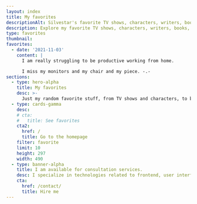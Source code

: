 ```yaml
---
layout: index
title: My favorites
descriptionAlt: Silvestar's favorite TV shows, characters, writers, books, bands, artists, and more.
description: Explore my favorite TV shows, characters, writers, books, bands, artists, and more. Mostly stuff unrelated to my professional career.
type: favorites
thumbnail:
favorites:
  - date: '2021-11-03'
    content: |
      I am really struggling to be productive working from home.

      I miss my monitors and my chair and my piece. -.-
sections:
  - type: hero-alpha
    title: My favorites
    desc: >-
      Just my random favorite stuff, from TV shows and characters, to bands and artists.
  - type: cards-gamma
    desc:
    # cta:
    #   title: See favorites
    cta2:
      href: /
      title: Go to the homepage
    filter: favorite
    limit: 10
    height: 297
    width: 490
  - type: banner-alpha
    title: I am available for consultation services.
    desc: I specialize in technologies related to frontend, user interface, and website development.
    cta:
      href: /contact/
      title: Hire me
---
```

